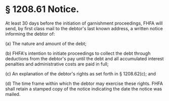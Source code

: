 # § 1208.61   Notice.

At least 30 days before the initiation of garnishment proceedings, FHFA will send, by first class mail to the debtor's last known address, a written notice informing the debtor of:


(a) The nature and amount of the debt;


(b) FHFA's intention to initiate proceedings to collect the debt through deductions from the debtor's pay until the debt and all accumulated interest penalties and administrative costs are paid in full;


(c) An explanation of the debtor's rights as set forth in § 1208.62(c); and


(d) The time frame within which the debtor may exercise these rights. FHFA shall retain a stamped copy of the notice indicating the date the notice was mailed.




